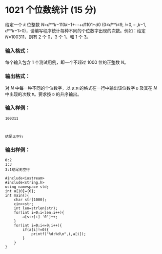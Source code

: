# 1021 个位数统计 (15 分)

给定一个 *k* 位整数 *N*=*d**k*−110*k*−1+⋯+*d*1101+*d*0 (0≤*d**i*≤9, *i*=0,⋯,*k*−1, *d**k*−1>0)，请编写程序统计每种不同的个位数字出现的次数。例如：给定 *N*=100311，则有 2 个 0，3 个 1，和 1 个 3。

### 输入格式：

每个输入包含 1 个测试用例，即一个不超过 1000 位的正整数 *N*。

### 输出格式：

对 *N* 中每一种不同的个位数字，以 `D:M` 的格式在一行中输出该位数字 `D` 及其在 *N* 中出现的次数 `M`。要求按 `D` 的升序输出。

### 输入样例：

```in
100311



结尾无空行
```

### 输出样例：

```out
0:2
1:3
3:1结尾无空行
```

```
#include<iostream>
#include<string.h>
using namespace std;
int a[10]={0};
int main(){
    char str[1000];
    cin>>str;
    int len=strlen(str);
    for(int i=0;i<len;i++){
        a[str[i]-'0']++;
    }
    for(int i=0;i<=9;i++){
        if(a[i]!=0){
            printf("%d:%d\n",i,a[i]);
        }
    }
}

```

